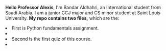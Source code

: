 **Hello Professor Alexis**, I'm Bandar Aldhahri, an International student from Saudi Arabia. I am a junior CCJ major and CS minor student at Saint Louis University. 
**My repo contains two files,** which are the:
<li>First is Python fundamentals assignment.<li>
<li>Second is the first quiz of this course.<li>
